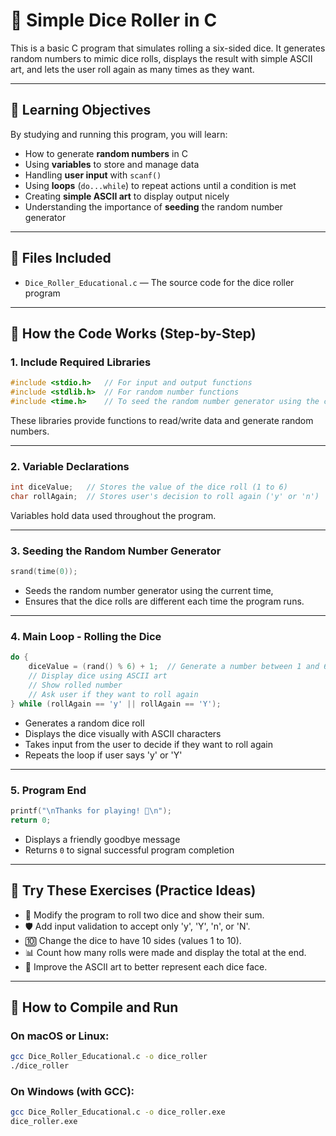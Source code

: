 # 🎲 Simple Dice Roller in C

This is a basic C program that simulates rolling a six-sided dice. It generates random numbers to mimic dice rolls, displays the result with simple ASCII art, and lets the user roll again as many times as they want.

---

## 🎯 Learning Objectives

By studying and running this program, you will learn:

* How to generate **random numbers** in C
* Using **variables** to store and manage data
* Handling **user input** with `scanf()`
* Using **loops** (`do...while`) to repeat actions until a condition is met
* Creating **simple ASCII art** to display output nicely
* Understanding the importance of **seeding** the random number generator

---

## 📁 Files Included

* `Dice_Roller_Educational.c` — The source code for the dice roller program

---

## 🧩 How the Code Works (Step-by-Step)

### 1. **Include Required Libraries**

```c
#include <stdio.h>   // For input and output functions
#include <stdlib.h>  // For random number functions
#include <time.h>    // To seed the random number generator using the current time
```

These libraries provide functions to read/write data and generate random numbers.

---

### 2. **Variable Declarations**

```c
int diceValue;   // Stores the value of the dice roll (1 to 6)
char rollAgain;  // Stores user's decision to roll again ('y' or 'n')
```

Variables hold data used throughout the program.

---

### 3. **Seeding the Random Number Generator**

```c
srand(time(0));
```

* Seeds the random number generator using the current time,
* Ensures that the dice rolls are different each time the program runs.

---

### 4. **Main Loop - Rolling the Dice**

```c
do {
    diceValue = (rand() % 6) + 1;  // Generate a number between 1 and 6
    // Display dice using ASCII art
    // Show rolled number
    // Ask user if they want to roll again
} while (rollAgain == 'y' || rollAgain == 'Y');
```

* Generates a random dice roll
* Displays the dice visually with ASCII characters
* Takes input from the user to decide if they want to roll again
* Repeats the loop if user says 'y' or 'Y'

---

### 5. **Program End**

```c
printf("\nThanks for playing! 🎉\n");
return 0;
```

* Displays a friendly goodbye message
* Returns `0` to signal successful program completion

---

## 🧪 Try These Exercises (Practice Ideas)

* 🎲 Modify the program to roll two dice and show their sum.
* 🛡 Add input validation to accept only 'y', 'Y', 'n', or 'N'.
* 🔟 Change the dice to have 10 sides (values 1 to 10).
* 📊 Count how many rolls were made and display the total at the end.
* 🎨 Improve the ASCII art to better represent each dice face.

---

## 🚀 How to Compile and Run

### On macOS or Linux:

```bash
gcc Dice_Roller_Educational.c -o dice_roller
./dice_roller
```

### On Windows (with GCC):

```bash
gcc Dice_Roller_Educational.c -o dice_roller.exe
dice_roller.exe
```